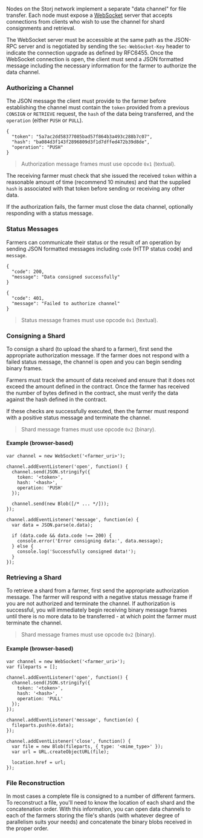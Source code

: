 Nodes on the Storj network implement a separate "data channel" for file
transfer. Each node must expose a
[WebSocket](https://tools.ietf.org/html/rfc6455) server that accepts connections
from clients who wish to use the channel for shard consignments and retrieval.

The WebSocket server must be accessible at the same path as the JSON-RPC server
and is negotiated by sending the `Sec-WebSocket-Key` header to indicate the
connection upgrade as defined by RFC6455. Once the WebSocket connection is
open, the client must send a JSON formatted message including the necessary
information for the farmer to authorize the data channel.

### Authorizing a Channel

The JSON message the client must provide to the farmer before establishing the
channel must contain the `token` provided from a previous `CONSIGN` or
`RETRIEVE` request, the `hash` of the data being transferred, and the
`operation` (either `PUSH` or `PULL`).

```
{
  "token": "5a7ac2dd58377085bad57f864b3a493c288b7c07",
  "hash": "ba084d3f143f2896809d3f1d7dffed472b39d8de",
  "operation": "PUSH"
}
```

> Authorization message frames must use opcode `0x1` (textual).

The receiving farmer must check that she issued the received `token` within a
reasonable amount of time (recommend 10 minutes) and that the supplied `hash` is
associated with that token before sending or receiving any other data.

If the authorization fails, the farmer must close the data channel, optionally
responding with a status message.

### Status Messages

Farmers can communicate their status or the result of an operation by sending
JSON formatted messages including `code` (HTTP status code) and `message`.

```
{
  "code": 200,
  "message": "Data consigned successfully"
}
```

```
{
  "code": 401,
  "message": "Failed to authorize channel"
}
```

> Status message frames must use opcode `0x1` (textual).

### Consigning a Shard

To consign a shard (to upload the shard to a farmer), first send the
appropriate authorization message. If the farmer does not respond with a failed
status message, the channel is open and you can begin sending binary frames.

Farmers must track the amount of data received and ensure that it does not
exceed the amount defined in the contract. Once the farmer has received the
number of bytes defined in the contract, she must verify the data against the
hash defined in the contract.

If these checks are successfully executed, then the farmer must respond with a
positive status message and terminate the channel.

> Shard message frames must use opcode `0x2` (binary).

#### Example (browser-based)

```
var channel = new WebSocket('<farmer_uri>');

channel.addEventListener('open', function() {
  channel.send(JSON.stringify({
    token: '<token>',
    hash: '<hash>',
    operation: 'PUSH'
  });

  channel.send(new Blob([/* ... */]));
});

channel.addEventListener('message', function(e) {
  var data = JSON.parse(e.data);

  if (data.code && data.code !== 200) {
    console.error('Error consigning data:', data.message);
  } else {
    console.log('Successfully consigned data!');
  }
});
```

### Retrieving a Shard

To retrieve a shard from a farmer, first send the appropriate authorization
message. The farmer will respond with a negative status message frame if you
are not authorized and terminate the channel. If authorization is successful,
you will immediately begin receiving binary message frames until there is no
more data to be transferred - at which point the farmer must terminate the
channel.

> Shard message frames must use opcode `0x2` (binary).

#### Example (browser-based)

```
var channel = new WebSocket('<farmer_uri>');
var fileparts = [];

channel.addEventListener('open', function() {
  channel.send(JSON.stringify({
    token: '<token>',
    hash: '<hash>',
    operation: 'PULL'
  });
});

channel.addEventListener('message', function(e) {
  fileparts.push(e.data);
});

channel.addEventListener('close', function() {
  var file = new Blob(fileparts, { type: '<mime_type>' });
  var url = URL.createObjectURL(file);

  location.href = url;
});
```

### File Reconstruction

In most cases a complete file is consigned to a number of different farmers. To
reconstruct a file, you'll need to know the location of each shard and the
concatenation order. With this information, you can open data channels to each
of the farmers storing the file's shards (with whatever degree of parallelism
suits your needs) and concatenate the binary blobs received in the proper order.
